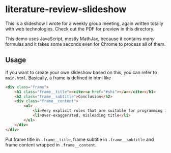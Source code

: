 # literature-review-slideshow

This is a slideshow I wrote for a weekly group meeting, again written totally with web technologies. Check out the PDF for preview in this directory.

This demo uses JavaScript, mostly MathJax, because it contains *many* formulas and it takes some seconds even for Chrome to process all of them. 

## Usage

If you want to create your own slideshow based on this, you can refer to `main.html`. Basically, a frame is defined in html like
```html
<div class="frame">
    <h1 class="frame__title"><cite><a href="#shi"></a></cite></h1>
    <h2 class="frame__subtitle">Conclusion</h2>
    <div class="frame__content">
        <ul>
            <li>Very explicit rules that are suitable for programming implementation. I like it</li>
            <li>Over-exaggerated, misleading title</li>
        </ul>
    </div>
</div>
```
Put frame title in `.frame__title`, frame subtitle in `.frame__subtitle` and frame content wrapped in `.frame__content`.